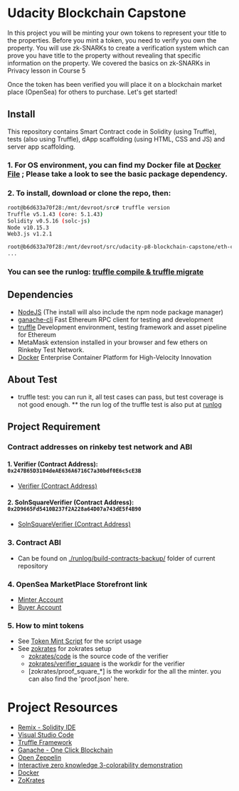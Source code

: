 # Udacity Blockchain Capstone

In this project you will be minting your own tokens to represent your title to the properties. Before you mint a token, you need to verify you own the property. You will use zk-SNARKs to create a verification system which can prove you have title to the property without revealing that specific information on the property. We covered the basics on zk-SNARKs in Privacy lesson in Course 5

Once the token has been verified you will place it on a blockchain market place (OpenSea) for others to purchase. Let's get started!

## Install

This repository contains Smart Contract code in Solidity (using Truffle), tests (also using Truffle), dApp scaffolding (using HTML, CSS and JS) and server app scaffolding.

### 1. For OS environment, you can find my Docker file at [Docker File](./.devcontainer/Dockerfile) ; Please take a look to see the basic package dependency.

### 2. To install, download or clone the repo, then:
```bash
root@b6d633a70f28:/mnt/devroot/src# truffle version
Truffle v5.1.43 (core: 5.1.43)
Solidity v0.5.16 (solc-js)
Node v10.15.3
Web3.js v1.2.1

root@b6d633a70f28:/mnt/devroot/src/udacity-p8-blockchain-capstone/eth-contracts# npm install
...

```

### You can see the runlog: [truffle compile & truffle migrate](./runlog/truffle-test-localchain.log)

## Dependencies

* [NodeJS](https://nodejs.org/en/download/current/) (The install will also include the npm node package manager)
* [ganache-cli](https://github.com/trufflesuite/ganache-cli) Fast Ethereum RPC client for testing and development
* [truffle](https://www.npmjs.com/package/truffle) Development environment, testing framework and asset pipeline for Ethereum
* MetaMask extension installed in your browser and few ethers on Rinkeby Test Network.
* [Docker](https://www.docker.com/) Enterprise Container Platform for High-Velocity Innovation

## About Test

* truffle test: you can run it, all test cases can pass, but test coverage is not good enough.
** the run log of the truffle test is also put at [runlog](./runlog/truffle-test-localchain.log)

## Project Requirement

### Contract addresses on rinkeby test network and ABI

#### 1. Verifier (Contract Address): `0x247B65D3104deAE636A6716C7a30bdf0E6c5cE3B`
* [Verifier (Contract Address)](https://rinkeby.etherscan.io/address/0x247B65D3104deAE636A6716C7a30bdf0E6c5cE3B)

#### 2. SolnSquareVerifier (Contract Address): `0x2D9665Fd5410B237f2A228a64D07a743dE5f4B90`
* [SolnSquareVerifier (Contract Address)](https://rinkeby.etherscan.io/address/0x2D9665Fd5410B237f2A228a64D07a743dE5f4B90)

### 3. Contract ABI
* Can be found on [./runlog/build-contracts-backup/](./runlog/build-contracts-backup/) folder of current repository

### 4. OpenSea MarketPlace Storefront link
* [Minter Account](https://rinkeby.opensea.io/accounts/0x4C05a7AD71b652564954651593e0605e7041C04a)
* [Buyer Account](https://rinkeby.opensea.io/accounts/0x93Ae92E99D05DEc0A15B392478a1930cdA6Bba8d)

### 5. How to mint tokens
* See [Token Mint Script](./eth-contracts/scripts/mint.js) for the script usage
* See [zokrates](./zokrates/) for zokrates setup
  - [zokrates/code](./zokrates/code/) is the source code of the verifier
  - [zokrates/verifier_square](./zokrates/verifier_square/) is the workdir for the verifier
  - [zokrates/proof_square_*] is the workdir for the all the minter. you can also find the 'proof.json' here.

# Project Resources

* [Remix - Solidity IDE](https://remix.ethereum.org/)
* [Visual Studio Code](https://code.visualstudio.com/)
* [Truffle Framework](https://truffleframework.com/)
* [Ganache - One Click Blockchain](https://truffleframework.com/ganache)
* [Open Zeppelin ](https://openzeppelin.org/)
* [Interactive zero knowledge 3-colorability demonstration](http://web.mit.edu/~ezyang/Public/graph/svg.html)
* [Docker](https://docs.docker.com/install/)
* [ZoKrates](https://github.com/Zokrates/ZoKrates)
